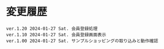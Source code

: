 # 変更履歴

	ver.1.20 2024-01-27 Sat. 会員登録処理
	ver.1.10 2024-01-27 Sat. 会員登録画面表示
	ver.1.00 2024-01-27 Sat. サンプルショッピングの取り込みと動作確認
